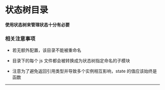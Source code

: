<!--
 * @Description: 目录说明
 * @version: v1.0.0
 * @Date: 2020-02-17 21:15:01
 * @LastEditors: wangshuhao
 * @LastEditTime: 2020-02-18 21:21:02
 * @Author: wangshuhao <https://wangshuhao.com>
 -->

# 状态树目录

**使用状态树来管理状态十分有必要**

### 相关注意事项

- 若无额外配置，该目录不能被重命名

- 目录下的每个 js 文件都会被转换成为状态树指定命名的子模块

- 注意为了避免返回引用类型并导致多个实例相互影响，state 的值应该始终是函数

***
